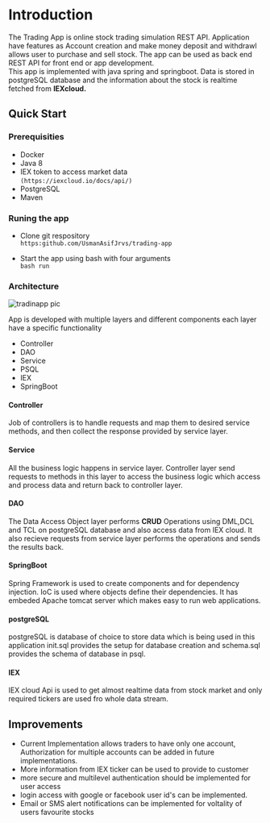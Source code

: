 # Introduction
The Trading App is online stock trading simulation REST API. Application have features as 
Account creation and make money deposit and withdrawl allows user to purchase and sell stock.
 The app can be used as back end REST API for front end or app development.<br />
 This app is implemented with java spring and springboot. Data is stored in postgreSQL 
 database and the information about the stock is realtime fetched from **IEXcloud.**

## Quick Start

### Prerequisities 
- Docker
- Java 8
- IEX token to access market data  <br />```(https://iexcloud.io/docs/api/)```  
- PostgreSQL
- Maven

### Runing the app
- Clone git respository <br/> ```https:github.com/UsmanAsifJrvs/trading-app```

- Start the app using bash with four arguments <br/>
    ```bash run```
  
### Architecture
![tradinapp pic](https://github.com/UsmanAsifJrvs/tradingapp/blob/master/assets/tradingapp.svg)

App is developed with multiple layers and different components each layer
 have a specific functionality
- Controller
- DAO
- Service
- PSQL
- IEX
- SpringBoot

#### Controller
Job of controllers is to handle requests and map them to desired service methods, and 
then collect the response provided by service layer.

#### Service
All the business logic happens in service layer. Controller layer send requests to
 methods in this layer to access the business logic which access and process data
 and return back to controller layer.
 #### DAO
 The Data Access Object layer performs **CRUD** Operations using DML,DCL and TCL on 
 postgreSQL database and also access data from IEX cloud. It also recieve requests 
 from service layer performs the operations and sends the results back.
 
#### SpringBoot
Spring Framework is used to create components and for dependency injection.
 IoC is used where objects define their dependencies. It has embeded Apache tomcat server
 which makes easy to run web applications.
 #### postgreSQL
 postgreSQL is database of choice to store data which is being used in this application
 init.sql provides the setup for database creation and schema.sql provides the schema
 of database in psql.
 #### IEX
 IEX cloud Api  is used to get almost realtime data from stock market and only required 
 tickers are used fro whole data stream.
## Improvements
- Current Implementation allows traders to have only one account, Authorization for multiple
accounts can be added in future implementations.
- More information from IEX ticker can be used to provide to customer
- more secure and multilevel authentication should be implemented for user access
- login access with google or facebook user id's can be implemented. 
- Email or SMS alert notifications can be implemented for voltality of users favourite 
stocks 
